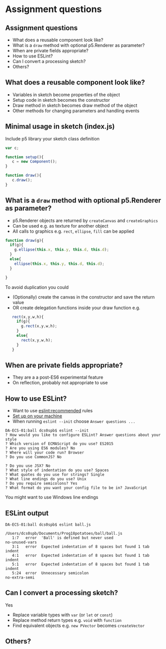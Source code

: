 
# Assignment questions 


## Assignment questions

- What does a reusable component look like?
- What is a `draw` method with optional p5.Renderer as parameter?
- When are private fields appropriate?
- How to use ESLint?
- Can I convert a processing sketch?
- Others?



## What does a reusable component look like?

- Variables in sketch become properties of the object
- Setup code in sketch becomes the constructor
- Draw method in sketch becomes draw method of the object
- Other methods for changing parameters and handling events


## Minimal usage in sketch (index.js)

Include p5 library your sketch class definition 

```JavaScript
var c;

function setup(){
   c = new Component();
}

function draw(){
   c.draw();
}

```


## What is a `draw` method with optional p5.Renderer as parameter?

- p5.Renderer objects are returned by `createCanvas` and `createGraphics`
- Can be used e.g. as texture for another object
- All calls to graphics e.g. `rect`, `ellipse`, `fill` can be applied

```JavaScript
function draw(g){
  if(g){
    g.ellipse(this.x, this.y, this.d, this.d);
  }
  else{
    ellipse(this.x, this.y, this.d, this.d);
  }

}

```


To avoid duplication you could

- (Optionally) create the canvas in the constructor and save the return value
- OR create delegation functions inside your draw function e.g.

```JavaScript
   rect(x,y,w,h){
     if(g){
       g.rect(x,y,w,h);
     }
     else{
       rect(x,y,w,h);
     }
   }

```


## When are private fields appropriate?

- They are a a post-ES6 experimental feature
- On reflection, probably not appropriate to use


## How to use ESLint?

- Want to use [eslint:recommended](https://eslint.org/docs/rules/) rules
- [Set up on your machine](https://eslint.org/docs/user-guide/getting-started)
- When running `eslint --init` choose `Answer questions ...`


```
DA-ECS-01:ball dcs0spb$ eslint --init
? How would you like to configure ESLint? Answer questions about your style
? Which version of ECMAScript do you use? ES2015
? Are you using ES6 modules? No
? Where will your code run? Browser
? Do you use CommonJS? No
```


```
? Do you use JSX? No
? What style of indentation do you use? Spaces
? What quotes do you use for strings? Single
? What line endings do you use? Unix
? Do you require semicolons? Yes
? What format do you want your config file to be in? JavaScript
```
You might want to use Windows line endings



## ESLint output

```
DA-ECS-01:ball dcs0spb$ eslint ball.js

/Users/dcs0spb/Documents/Prog18potatoes/ball/ball.js
   1:7   error  'Ball' is defined but never used                    no-unused-vars
   3:1   error  Expected indentation of 8 spaces but found 1 tab    indent
   4:1   error  Expected indentation of 8 spaces but found 1 tab    indent
   5:1   error  Expected indentation of 8 spaces but found 1 tab    indent
   5:24  error  Unnecessary semicolon                               no-extra-semi

```


## Can I convert a processing sketch?

Yes

- Replace variable types with `var` (or `let` or `const`)
- Replace method return types e.g. `void` with `function`
- Find equivalent objects e.g. `new PVector` becomes `createVector`

## Others?


